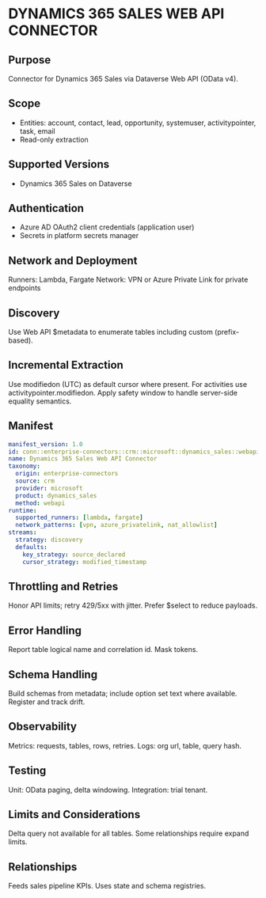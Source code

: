 # DYNAMICS 365 SALES WEB API CONNECTOR

## Purpose
Connector for Dynamics 365 Sales via Dataverse Web API (OData v4).

## Scope
- Entities: account, contact, lead, opportunity, systemuser, activitypointer, task, email
- Read-only extraction

## Supported Versions
- Dynamics 365 Sales on Dataverse

## Authentication
- Azure AD OAuth2 client credentials (application user)
- Secrets in platform secrets manager

## Network and Deployment
Runners: Lambda, Fargate
Network: VPN or Azure Private Link for private endpoints

## Discovery
Use Web API $metadata to enumerate tables including custom (prefix-based).

## Incremental Extraction
Use modifiedon (UTC) as default cursor where present. For activities use activitypointer.modifiedon.
Apply safety window to handle server-side equality semantics.

## Manifest
```yaml
manifest_version: 1.0
id: conn::enterprise-connectors::crm::microsoft::dynamics_sales::webapi
name: Dynamics 365 Sales Web API Connector
taxonomy:
  origin: enterprise-connectors
  source: crm
  provider: microsoft
  product: dynamics_sales
  method: webapi
runtime:
  supported_runners: [lambda, fargate]
  network_patterns: [vpn, azure_privatelink, nat_allowlist]
streams:
  strategy: discovery
  defaults:
    key_strategy: source_declared
    cursor_strategy: modified_timestamp
```

## Throttling and Retries
Honor API limits; retry 429/5xx with jitter. Prefer $select to reduce payloads.

## Error Handling
Report table logical name and correlation id. Mask tokens.

## Schema Handling
Build schemas from metadata; include option set text where available. Register and track drift.

## Observability
Metrics: requests, tables, rows, retries. Logs: org url, table, query hash.

## Testing
Unit: OData paging, delta windowing. Integration: trial tenant.

## Limits and Considerations
Delta query not available for all tables. Some relationships require expand limits.

## Relationships
Feeds sales pipeline KPIs. Uses state and schema registries.
